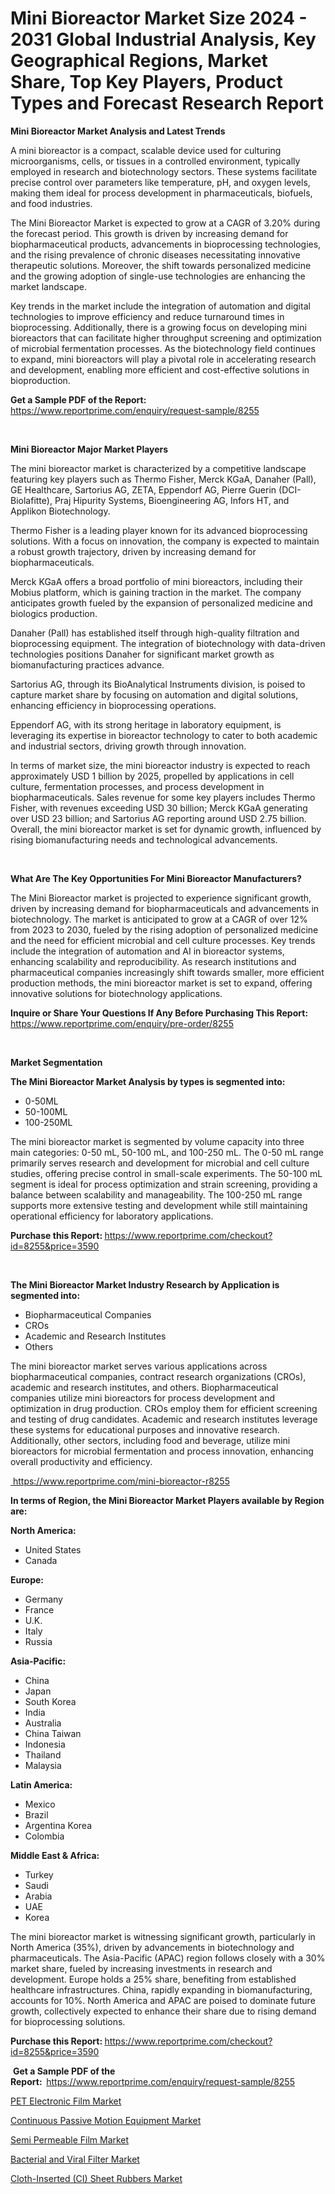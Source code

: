 <p><h1>Mini Bioreactor Market Size 2024 - 2031 Global Industrial Analysis, Key Geographical Regions, Market Share, Top Key Players, Product Types and Forecast Research Report</h1></p><p><strong>Mini Bioreactor Market Analysis and Latest Trends</strong></p>
<p><p>A mini bioreactor is a compact, scalable device used for culturing microorganisms, cells, or tissues in a controlled environment, typically employed in research and biotechnology sectors. These systems facilitate precise control over parameters like temperature, pH, and oxygen levels, making them ideal for process development in pharmaceuticals, biofuels, and food industries.</p><p>The Mini Bioreactor Market is expected to grow at a CAGR of 3.20% during the forecast period. This growth is driven by increasing demand for biopharmaceutical products, advancements in bioprocessing technologies, and the rising prevalence of chronic diseases necessitating innovative therapeutic solutions. Moreover, the shift towards personalized medicine and the growing adoption of single-use technologies are enhancing the market landscape.</p><p>Key trends in the market include the integration of automation and digital technologies to improve efficiency and reduce turnaround times in bioprocessing. Additionally, there is a growing focus on developing mini bioreactors that can facilitate higher throughput screening and optimization of microbial fermentation processes. As the biotechnology field continues to expand, mini bioreactors will play a pivotal role in accelerating research and development, enabling more efficient and cost-effective solutions in bioproduction.</p></p>
<p><strong>Get a Sample PDF of the Report:&nbsp;</strong> <a href="https://www.reportprime.com/enquiry/request-sample/8255">https://www.reportprime.com/enquiry/request-sample/8255</a></p>
<p>&nbsp;</p>
<p><strong>Mini Bioreactor Major Market Players</strong></p>
<p><p>The mini bioreactor market is characterized by a competitive landscape featuring key players such as Thermo Fisher, Merck KGaA, Danaher (Pall), GE Healthcare, Sartorius AG, ZETA, Eppendorf AG, Pierre Guerin (DCI-Biolafitte), Praj Hipurity Systems, Bioengineering AG, Infors HT, and Applikon Biotechnology. </p><p>Thermo Fisher is a leading player known for its advanced bioprocessing solutions. With a focus on innovation, the company is expected to maintain a robust growth trajectory, driven by increasing demand for biopharmaceuticals.</p><p>Merck KGaA offers a broad portfolio of mini bioreactors, including their Mobius platform, which is gaining traction in the market. The company anticipates growth fueled by the expansion of personalized medicine and biologics production.</p><p>Danaher (Pall) has established itself through high-quality filtration and bioprocessing equipment. The integration of biotechnology with data-driven technologies positions Danaher for significant market growth as biomanufacturing practices advance.</p><p>Sartorius AG, through its BioAnalytical Instruments division, is poised to capture market share by focusing on automation and digital solutions, enhancing efficiency in bioprocessing operations.</p><p>Eppendorf AG, with its strong heritage in laboratory equipment, is leveraging its expertise in bioreactor technology to cater to both academic and industrial sectors, driving growth through innovation.</p><p>In terms of market size, the mini bioreactor industry is expected to reach approximately USD 1 billion by 2025, propelled by applications in cell culture, fermentation processes, and process development in biopharmaceuticals. Sales revenue for some key players includes Thermo Fisher, with revenues exceeding USD 30 billion; Merck KGaA generating over USD 23 billion; and Sartorius AG reporting around USD 2.75 billion. Overall, the mini bioreactor market is set for dynamic growth, influenced by rising biomanufacturing needs and technological advancements.</p></p>
<p>&nbsp;</p>
<p><strong>What Are The Key Opportunities For Mini Bioreactor Manufacturers?</strong></p>
<p><p>The Mini Bioreactor market is projected to experience significant growth, driven by increasing demand for biopharmaceuticals and advancements in biotechnology. The market is anticipated to grow at a CAGR of over 12% from 2023 to 2030, fueled by the rising adoption of personalized medicine and the need for efficient microbial and cell culture processes. Key trends include the integration of automation and AI in bioreactor systems, enhancing scalability and reproducibility. As research institutions and pharmaceutical companies increasingly shift towards smaller, more efficient production methods, the mini bioreactor market is set to expand, offering innovative solutions for biotechnology applications.</p></p>
<p><strong>Inquire or Share Your Questions If Any Before Purchasing This Report:</strong> <a href="https://www.reportprime.com/enquiry/pre-order/8255">https://www.reportprime.com/enquiry/pre-order/8255</a></p>
<p>&nbsp;</p>
<p><strong>Market Segmentation</strong></p>
<p><strong>The Mini Bioreactor Market Analysis by types is segmented into:</strong></p>
<p><ul><li>0-50ML</li><li>50-100ML</li><li>100-250ML</li></ul></p>
<p><p>The mini bioreactor market is segmented by volume capacity into three main categories: 0-50 mL, 50-100 mL, and 100-250 mL. The 0-50 mL range primarily serves research and development for microbial and cell culture studies, offering precise control in small-scale experiments. The 50-100 mL segment is ideal for process optimization and strain screening, providing a balance between scalability and manageability. The 100-250 mL range supports more extensive testing and development while still maintaining operational efficiency for laboratory applications.</p></p>
<p><strong>Purchase this Report:&nbsp;</strong><a href="https://www.reportprime.com/checkout?id=8255&price=3590">https://www.reportprime.com/checkout?id=8255&price=3590</a></p>
<p>&nbsp;</p>
<p><strong>The Mini Bioreactor Market Industry Research by Application is segmented into:</strong></p>
<p><ul><li>Biopharmaceutical Companies</li><li>CROs</li><li>Academic and Research Institutes</li><li>Others</li></ul></p>
<p><p>The mini bioreactor market serves various applications across biopharmaceutical companies, contract research organizations (CROs), academic and research institutes, and others. Biopharmaceutical companies utilize mini bioreactors for process development and optimization in drug production. CROs employ them for efficient screening and testing of drug candidates. Academic and research institutes leverage these systems for educational purposes and innovative research. Additionally, other sectors, including food and beverage, utilize mini bioreactors for microbial fermentation and process innovation, enhancing overall productivity and efficiency.</p></p>
<p><a href="https://www.reportprime.com/mini-bioreactor-r8255">&nbsp;https://www.reportprime.com/mini-bioreactor-r8255</a></p>
<p><strong>In terms of Region, the Mini Bioreactor Market Players available by Region are:</strong></p>
<p>
    <p> <strong> North America: </strong>
        <ul>
            <li>United States</li>
            <li>Canada</li>
        </ul>
        </p> 
    <p> <strong> Europe: </strong>
        <ul>
            <li>Germany</li>
            <li>France</li>
            <li>U.K.</li>
            <li>Italy</li>
            <li>Russia</li>
        </ul>
        </p> 
    <p> <strong> Asia-Pacific: </strong>
        <ul>
            <li>China</li>
            <li>Japan</li>
            <li>South Korea</li>
            <li>India</li>
            <li>Australia</li>
            <li>China Taiwan</li>
            <li>Indonesia</li>
            <li>Thailand</li>
            <li>Malaysia</li>
        </ul>
        </p> 
    <p> <strong> Latin America: </strong>
        <ul>
            <li>Mexico</li>
            <li>Brazil</li>
            <li>Argentina Korea</li>
            <li>Colombia</li>
        </ul>
        </p> 
    <p> <strong> Middle East & Africa: </strong>
        <ul>
            <li>Turkey</li>
            <li>Saudi</li>
            <li>Arabia</li>
            <li>UAE</li>
            <li>Korea</li>
        </ul>
    </p>
    </p>
<p><p>The mini bioreactor market is witnessing significant growth, particularly in North America (35%), driven by advancements in biotechnology and pharmaceuticals. The Asia-Pacific (APAC) region follows closely with a 30% market share, fueled by increasing investments in research and development. Europe holds a 25% share, benefiting from established healthcare infrastructures. China, rapidly expanding in biomanufacturing, accounts for 10%. North America and APAC are poised to dominate future growth, collectively expected to enhance their share due to rising demand for bioprocessing solutions.</p></p>
<p><strong>Purchase this Report: </strong><a href="https://www.reportprime.com/checkout?id=8255&price=3590">https://www.reportprime.com/checkout?id=8255&price=3590</a></p>
<p>&nbsp;<strong>Get a Sample PDF of the Report:&nbsp;&nbsp;</strong><a href="https://www.reportprime.com/enquiry/request-sample/8255">https://www.reportprime.com/enquiry/request-sample/8255</a></p>
<p><strong></strong></p>
<p><p><a href="https://medium.com/@jarredmertz90/pet-electronic-film-market-size-is-growing-at-cagr-of-11-9-d19374c7f64d">PET Electronic Film Market</a></p><p><a href="https://issuu.com/reportprime-2/docs/continuous-passive-motion-equipment_ab8f0fb216cc52">Continuous Passive Motion Equipment Market</a></p><p><a href="https://issuu.com/reportprime-2/docs/semi-permeable-film-market-size-203_69cf0cc7d281f0">Semi Permeable Film Market</a></p><p><a href="https://github.com/MariaWashington76/Market-Research-Report-List-1/blob/main/bacterial-and-viral-filter-market.md">Bacterial and Viral Filter Market</a></p><p><a href="https://medium.com/@jarredmertz90/cloth-inserted-ci-sheet-rubbers-market-size-growth-trends-and-industry-analysis-by-type-by-6e0596a63e30">Cloth-Inserted (CI) Sheet Rubbers Market</a></p></p>